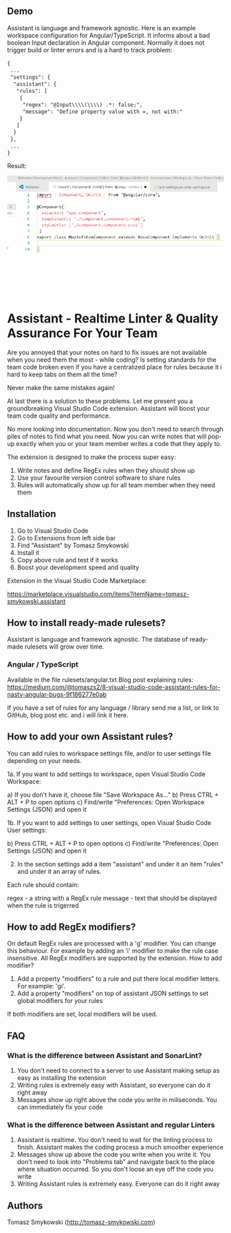 ## Demo

Assistant is language and framework agnostic. Here is an example workspace configuration for Angular/TypeScript. It informs about a bad boolean Input declaration in Angular component. Normally it does not trigger build or linter errors and is a hard to track problem:

```
{
 ...
 "settings": {
  "assistant": {
   "rules": [
    {
     "regex": "@Input\\\\(\\\\) .*: false;",
     "message": "Define property value with =, not with:"
    }
   ]
  }
 },
 ...
}
```

Result:

![](demo.gif)

# Assistant - Realtime Linter & Quality Assurance For Your Team

Are you annoyed that your notes on hard to fix issues are not available when you need them the most - while coding? Is setting standards for the team code broken even if you have a centralized place for rules because it i hard to keep tabs on them all the time? 

Never make the same mistakes again!

At last there is a solution to these problems. Let me present you a groundbreaking Visual Studio Code extension. Assistant will boost your team code quality and performance.

No more looking into documentation. Now you don't need to search through piles of notes to find what you need. Now you can write notes that will pop-up exactly when you or your team member writes a code that they apply to. 

The extension is designed to make the process super easy:

1) Write notes and define RegEx rules when they should show up
2) Use your favourite version control software to share rules
3) Rules will automatically show up for all team member when they need them

## Installation

1. Go to Visual Studio Code
2. Go to Extensions from left side bar
3. Find "Assistant" by Tomasz Smykowski
4. Install it
5. Copy above rule and test if it works
6. Boost your development speed and quality

Extension in the Visual Studio Code Marketplace:

https://marketplace.visualstudio.com/items?itemName=tomasz-smykowski.assistant

## How to install ready-made rulesets?

Assistant is language and framework agnostic. The database of ready-made rulesets will grow over time.

### Angular / TypeScript

Available in the file rulesets/angular.txt
Blog post explaining rules: https://medium.com/@tomaszs2/8-visual-studio-code-assistant-rules-for-nasty-angular-bugs-9f186277e0ab

If you have a set of rules for any language / library send me a list, or link to GitHub, blog post etc. and i will link it here.

## How to add your own Assistant rules?

You can add rules to workspace settings file, and/or to user settings file depending on your needs.


1a. If you want to add settings to workspace, open Visual Studio Code Workspace:

a) If you don't have it, choose file "Save Workspace As..."
b) Press CTRL + ALT + P to open options
c) Find/write "Preferences: Open Workspace Settings (JSON) and open it


1b. If you want to add settings to user settings, open Visual Studio Code User settings:

b) Press CTRL + ALT + P to open options
c) Find/write "Preferences: Open Settings (JSON) and open it


2. In the section settings add a item "assistant" and under it an item "rules" and under it an array of rules.

Each rule should contain:

regex - a string with a RegEx rule
message - text that should be displayed when the rule is trigerred

## How to add RegEx modifiers?

On default RegEx rules are processed with a 'g' modifier. You can change this behaviour. For example by adding an 'i' modifier to make the rule case insensitive. All RegEx modifiers are supported by the extension. How to add modifier?

1) Add a property "modifiers" to a rule and put there local modifier letters. For example: 'gi'.
2) Add a property "modifiers" on top of assistant JSON settings to set global modifiers for your rules

If both modifiers are set, local modifiers will be used.

## FAQ

### What is the difference between Assistant and SonarLint?

1. You don't need to connect to a server to use Assistant making setup as easy as installing the extension
2. Writing rules is extremely easy with Assistant, so everyone can do it right away
3. Messages show up right above the code you write in miliseconds. You can immediately fix your code

### What is the difference between Assistant and regular Linters

1. Assistant is realtime. You don't need to wait for the linting process to finish. Assistant makes the coding process a much smoother experience
2. Messages show up above the code you write when you write it. You don't need to look into "Problems tab" and navigate back to the place where situation occurred. So you don't loose an eye off the code you write
3. Writing Assistant rules is extremely easy. Everyone can do it right away

## Authors

Tomasz Smykowski (http://tomasz-smykowski.com)
